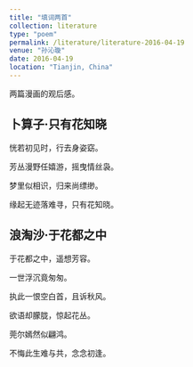 ```yaml
---
title: "填词两首"
collection: literature
type: "poem"
permalink: /literature/literature-2016-04-19
venue: "孙沁璇"
date: 2016-04-19
location: "Tianjin, China"
---
```


两篇漫画的观后感。

## 卜算子·只有花知晓

恍若初见时，行去身姿窈。

芳丛漫野任嬉游，摇曳情丝袅。

梦里似相识，归来尚缥缈。

缘起无迹落难寻，只有花知晓。

## 浪淘沙·于花都之中

于花都之中，遥想芳容。

一世浮沉竟匆匆。

执此一恨空白首，且诉秋风。

欲语却朦胧，惊起花丛。

莞尔嫣然似翩鸿。

不悔此生难与共，念念初逢。